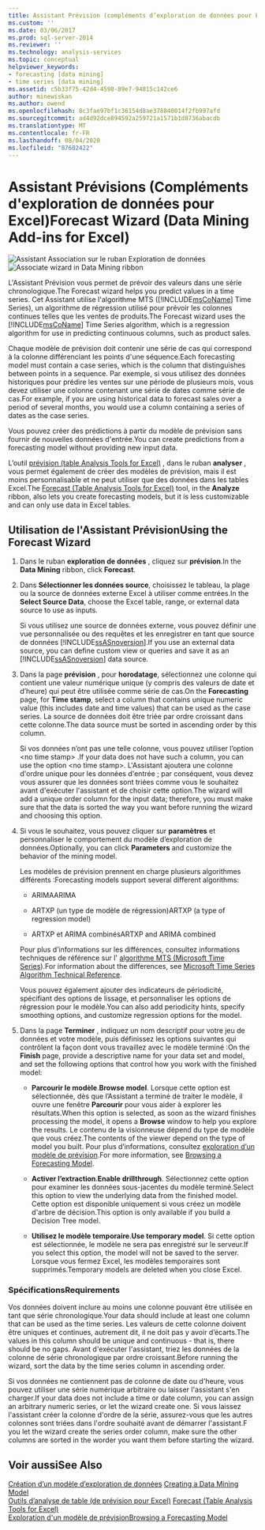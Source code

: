 ```yaml
---
title: Assistant Prévision (compléments d’exploration de données pour Excel) | Microsoft Docs
ms.custom: ''
ms.date: 03/06/2017
ms.prod: sql-server-2014
ms.reviewer: ''
ms.technology: analysis-services
ms.topic: conceptual
helpviewer_keywords:
- forecasting [data mining]
- time series [data mining]
ms.assetid: c5b33f75-42d4-4598-89e7-94815c142ce6
author: minewiskan
ms.author: owend
ms.openlocfilehash: 8c3fae97bf1c36154d8ae378840014f2fb997afd
ms.sourcegitcommit: ad4d92dce894592a259721a1571b1d8736abacdb
ms.translationtype: MT
ms.contentlocale: fr-FR
ms.lasthandoff: 08/04/2020
ms.locfileid: "87602422"
---
```

# <a name="forecast-wizard-data-mining-add-ins-for-excel"></a><span data-ttu-id="bddf6-102">Assistant Prévisions (Compléments d'exploration de données pour Excel)</span><span class="sxs-lookup"><span data-stu-id="bddf6-102">Forecast Wizard (Data Mining Add-ins for Excel)</span></span>
  <span data-ttu-id="bddf6-103">![Assistant Association sur le ruban Exploration de données](media/dmc-forecast.gif "Assistant Association sur le ruban Exploration de données")</span><span class="sxs-lookup"><span data-stu-id="bddf6-103">![Associate wizard in Data Mining ribbon](media/dmc-forecast.gif "Associate wizard in Data Mining ribbon")</span></span>  
  
 <span data-ttu-id="bddf6-104">L'Assistant Prévision vous permet de prévoir des valeurs dans une série chronologique.</span><span class="sxs-lookup"><span data-stu-id="bddf6-104">The Forecast wizard helps you predict values in a time series.</span></span> <span data-ttu-id="bddf6-105">Cet Assistant utilise l'algorithme MTS ([!INCLUDE[msCoName](../includes/msconame-md.md)] Time Series), un algorithme de régression utilisé pour prévoir les colonnes continues telles que les ventes de produits.</span><span class="sxs-lookup"><span data-stu-id="bddf6-105">The Forecast wizard uses the [!INCLUDE[msCoName](../includes/msconame-md.md)] Time Series algorithm, which is a regression algorithm for use in predicting continuous columns, such as product sales.</span></span>  
  
 <span data-ttu-id="bddf6-106">Chaque modèle de prévision doit contenir une série de cas qui correspond à la colonne différenciant les points d'une séquence.</span><span class="sxs-lookup"><span data-stu-id="bddf6-106">Each forecasting model must contain a case series, which is the column that distinguishes between points in a sequence.</span></span> <span data-ttu-id="bddf6-107">Par exemple, si vous utilisez des données historiques pour prédire les ventes sur une période de plusieurs mois, vous devez utiliser une colonne contenant une série de dates comme série de cas.</span><span class="sxs-lookup"><span data-stu-id="bddf6-107">For example, if you are using historical data to forecast sales over a period of several months, you would use a column containing a series of dates as the case series.</span></span>  
  
 <span data-ttu-id="bddf6-108">Vous pouvez créer des prédictions à partir du modèle de prévision sans fournir de nouvelles données d'entrée.</span><span class="sxs-lookup"><span data-stu-id="bddf6-108">You can create predictions from a forecasting model without providing new input data.</span></span>  
  
 <span data-ttu-id="bddf6-109">L’outil [prévision &#40;table Analysis Tools for Excel&#41;](forecast-table-analysis-tools-for-excel.md) , dans le ruban **analyser** , vous permet également de créer des modèles de prévision, mais il est moins personnalisable et ne peut utiliser que des données dans les tables Excel.</span><span class="sxs-lookup"><span data-stu-id="bddf6-109">The [Forecast &#40;Table Analysis Tools for Excel&#41;](forecast-table-analysis-tools-for-excel.md) tool, in the **Analyze** ribbon, also lets you create forecasting models, but it is less customizable and can only use data in Excel tables.</span></span>  
  
## <a name="using-the-forecast-wizard"></a><span data-ttu-id="bddf6-110">Utilisation de l'Assistant Prévision</span><span class="sxs-lookup"><span data-stu-id="bddf6-110">Using the Forecast Wizard</span></span>  
  
1.  <span data-ttu-id="bddf6-111">Dans le ruban **exploration de données** , cliquez sur **prévision**.</span><span class="sxs-lookup"><span data-stu-id="bddf6-111">In the **Data Mining** ribbon, click **Forecast**.</span></span>  
  
2.  <span data-ttu-id="bddf6-112">Dans **Sélectionner les données source**, choisissez le tableau, la plage ou la source de données externe Excel à utiliser comme entrées.</span><span class="sxs-lookup"><span data-stu-id="bddf6-112">In the **Select Source Data**, choose the Excel table, range, or external data source to use as inputs.</span></span>  
  
     <span data-ttu-id="bddf6-113">Si vous utilisez une source de données externe, vous pouvez définir une vue personnalisée ou des requêtes et les enregistrer en tant que source de données [!INCLUDE[ssASnoversion](../includes/ssasnoversion-md.md)].</span><span class="sxs-lookup"><span data-stu-id="bddf6-113">If you use an external data source, you can define custom view or queries and save it as an [!INCLUDE[ssASnoversion](../includes/ssasnoversion-md.md)] data source.</span></span>  
  
3.  <span data-ttu-id="bddf6-114">Dans la page **prévision** , pour **horodatage**, sélectionnez une colonne qui contient une valeur numérique unique (y compris des valeurs de date et d’heure) qui peut être utilisée comme série de cas.</span><span class="sxs-lookup"><span data-stu-id="bddf6-114">On the **Forecasting** page, for **Time stamp**, select a column that contains unique numeric value (this includes date and time values) that can be used as the case series.</span></span> <span data-ttu-id="bddf6-115">La source de données doit être triée par ordre croissant dans cette colonne.</span><span class="sxs-lookup"><span data-stu-id="bddf6-115">The data source must be sorted in ascending order by this column.</span></span>  
  
     <span data-ttu-id="bddf6-116">Si vos données n’ont pas une telle colonne, vous pouvez utiliser l’option \<no time stamp> .</span><span class="sxs-lookup"><span data-stu-id="bddf6-116">If your data does not have such a column, you can use the option \<no time stamp>.</span></span> <span data-ttu-id="bddf6-117">L'Assistant ajoutera une colonne d'ordre unique pour les données d'entrée ; par conséquent, vous devez vous assurer que les données sont triées comme vous le souhaitez avant d'exécuter l'assistant et de choisir cette option.</span><span class="sxs-lookup"><span data-stu-id="bddf6-117">The wizard will add a unique order column for the input data; therefore, you must make sure that the data is sorted the way you want before running the wizard and choosing this option.</span></span>  
  
4.  <span data-ttu-id="bddf6-118">Si vous le souhaitez, vous pouvez cliquer sur **paramètres** et personnaliser le comportement du modèle d’exploration de données.</span><span class="sxs-lookup"><span data-stu-id="bddf6-118">Optionally, you can click **Parameters** and customize the behavior of the mining model.</span></span>  
  
     <span data-ttu-id="bddf6-119">Les modèles de prévision prennent en charge plusieurs algorithmes différents :</span><span class="sxs-lookup"><span data-stu-id="bddf6-119">Forecasting models support several different algorithms:</span></span>  
  
    -   <span data-ttu-id="bddf6-120">ARIMA</span><span class="sxs-lookup"><span data-stu-id="bddf6-120">ARIMA</span></span>  
  
    -   <span data-ttu-id="bddf6-121">ARTXP (un type de modèle de régression)</span><span class="sxs-lookup"><span data-stu-id="bddf6-121">ARTXP (a type of regression model)</span></span>  
  
    -   <span data-ttu-id="bddf6-122">ARTXP et ARIMA combinés</span><span class="sxs-lookup"><span data-stu-id="bddf6-122">ARTXP and ARIMA combined</span></span>  
  
     <span data-ttu-id="bddf6-123">Pour plus d’informations sur les différences, consultez informations techniques de référence sur l' [algorithme MTS (Microsoft Time Series](data-mining/microsoft-time-series-algorithm-technical-reference.md)).</span><span class="sxs-lookup"><span data-stu-id="bddf6-123">For information about the differences, see [Microsoft Time Series Algorithm Technical Reference](data-mining/microsoft-time-series-algorithm-technical-reference.md).</span></span>  
  
     <span data-ttu-id="bddf6-124">Vous pouvez également ajouter des indicateurs de périodicité, spécifiant des options de lissage, et personnaliser les options de régression pour le modèle.</span><span class="sxs-lookup"><span data-stu-id="bddf6-124">You can also add periodicity hints, specify smoothing options, and customize regression options for the model.</span></span>  
  
5.  <span data-ttu-id="bddf6-125">Dans la page **Terminer** , indiquez un nom descriptif pour votre jeu de données et votre modèle, puis définissez les options suivantes qui contrôlent la façon dont vous travaillez avec le modèle terminé :</span><span class="sxs-lookup"><span data-stu-id="bddf6-125">On the **Finish** page, provide a descriptive name for your data set and model, and set the following options that control how you work with the finished model:</span></span>  
  
    -   <span data-ttu-id="bddf6-126">**Parcourir le modèle**.</span><span class="sxs-lookup"><span data-stu-id="bddf6-126">**Browse model**.</span></span> <span data-ttu-id="bddf6-127">Lorsque cette option est sélectionnée, dès que l’Assistant a terminé de traiter le modèle, il ouvre une fenêtre **Parcourir** pour vous aider à explorer les résultats.</span><span class="sxs-lookup"><span data-stu-id="bddf6-127">When this option is selected, as soon as the wizard finishes processing the model, it opens a **Browse** window to help you explore the results.</span></span> <span data-ttu-id="bddf6-128">Le contenu de la visionneuse dépend du type de modèle que vous créez.</span><span class="sxs-lookup"><span data-stu-id="bddf6-128">The contents of the viewer depend on the type of model you built.</span></span> <span data-ttu-id="bddf6-129">Pour plus d’informations, consultez [exploration d’un modèle de prévision](browsing-a-forecasting-model.md).</span><span class="sxs-lookup"><span data-stu-id="bddf6-129">For more information, see [Browsing a Forecasting Model](browsing-a-forecasting-model.md).</span></span>  
  
    -   <span data-ttu-id="bddf6-130">**Activer l’extraction**.</span><span class="sxs-lookup"><span data-stu-id="bddf6-130">**Enable drillthrough**.</span></span> <span data-ttu-id="bddf6-131">Sélectionnez cette option pour examiner les données sous-jacentes du modèle terminé.</span><span class="sxs-lookup"><span data-stu-id="bddf6-131">Select this option to view the underlying data from the finished model.</span></span> <span data-ttu-id="bddf6-132">Cette option est disponible uniquement si vous créez un modèle d'arbre de décision.</span><span class="sxs-lookup"><span data-stu-id="bddf6-132">This option is only available if you build a Decision Tree model.</span></span>  
  
    -   <span data-ttu-id="bddf6-133">**Utilisez le modèle temporaire**.</span><span class="sxs-lookup"><span data-stu-id="bddf6-133">**Use temporary model**.</span></span> <span data-ttu-id="bddf6-134">Si cette option est sélectionnée, le modèle ne sera pas enregistré sur le serveur.</span><span class="sxs-lookup"><span data-stu-id="bddf6-134">If you select this option, the model will not be saved to the server.</span></span> <span data-ttu-id="bddf6-135">Lorsque vous fermez Excel, les modèles temporaires sont supprimés.</span><span class="sxs-lookup"><span data-stu-id="bddf6-135">Temporary models are deleted when you close Excel.</span></span>  
  
### <a name="requirements"></a><span data-ttu-id="bddf6-136">Spécifications</span><span class="sxs-lookup"><span data-stu-id="bddf6-136">Requirements</span></span>  
 <span data-ttu-id="bddf6-137">Vos données doivent inclure au moins une colonne pouvant être utilisée en tant que série chronologique.</span><span class="sxs-lookup"><span data-stu-id="bddf6-137">Your data should include at least one column that can be used as the time series.</span></span> <span data-ttu-id="bddf6-138">Les valeurs de cette colonne doivent être uniques et continues, autrement dit, il ne doit pas y avoir d’écarts.</span><span class="sxs-lookup"><span data-stu-id="bddf6-138">The values in this column should be unique and continuous - that is, there should be no gaps.</span></span> <span data-ttu-id="bddf6-139">Avant d'exécuter l'assistant, triez les données de la colonne de série chronologique par ordre croissant.</span><span class="sxs-lookup"><span data-stu-id="bddf6-139">Before running the wizard, sort the data by the time series column in ascending order.</span></span>  
  
 <span data-ttu-id="bddf6-140">Si vos données ne contiennent pas de colonne de date ou d'heure, vous pouvez utiliser une série numérique arbitraire ou laisser l'assistant s'en charger.</span><span class="sxs-lookup"><span data-stu-id="bddf6-140">If your data does not include a time or date column, you can assign an arbitrary numeric series, or let the wizard create one.</span></span> <span data-ttu-id="bddf6-141">Si vous laissez l'assistant créer la colonne d'ordre de la série, assurez-vous que les autres colonnes sont triées dans l'ordre souhaité avant de démarrer l'assistant.</span><span class="sxs-lookup"><span data-stu-id="bddf6-141">F you let the wizard create the series order column, make sure the other columns are sorted in the worder you want them before starting the wizard.</span></span>  
  
## <a name="see-also"></a><span data-ttu-id="bddf6-142">Voir aussi</span><span class="sxs-lookup"><span data-stu-id="bddf6-142">See Also</span></span>  
 <span data-ttu-id="bddf6-143">[Création d’un modèle d’exploration de données](creating-a-data-mining-model.md) </span><span class="sxs-lookup"><span data-stu-id="bddf6-143">[Creating a Data Mining Model](creating-a-data-mining-model.md) </span></span>  
 <span data-ttu-id="bddf6-144">[Outils d’analyse de table &#40;de prévision pour Excel&#41;](forecast-table-analysis-tools-for-excel.md) </span><span class="sxs-lookup"><span data-stu-id="bddf6-144">[Forecast &#40;Table Analysis Tools for Excel&#41;](forecast-table-analysis-tools-for-excel.md) </span></span>  
 [<span data-ttu-id="bddf6-145">Exploration d'un modèle de prévision</span><span class="sxs-lookup"><span data-stu-id="bddf6-145">Browsing a Forecasting Model</span></span>](browsing-a-forecasting-model.md)  
  
  

